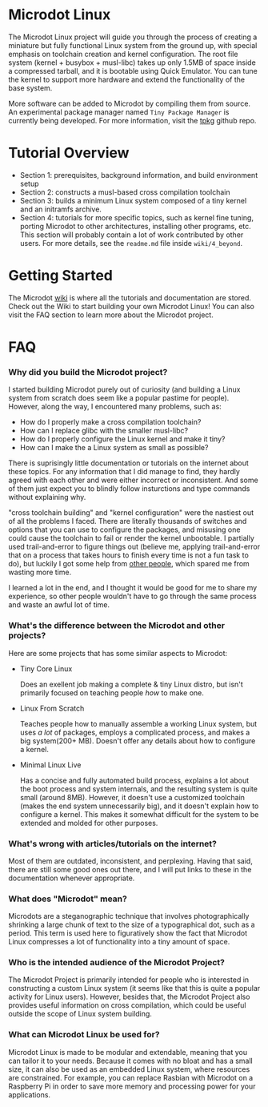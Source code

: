 

# Microdot Linux

The Microdot Linux project will guide you through the process of
creating a miniature but fully functional Linux system from the
ground up, with special emphasis on toolchain creation and kernel
configuration. The root file system (kernel + busybox + musl-libc) takes
up only 1.5MB of space inside a compressed tarball, and it is bootable
using Quick Emulator. You can tune the kernel to support more hardware
and extend the functionality of the base system.

More software can be added to Microdot by compiling them from source. An
experimental package manager named `Tiny Package Manager` is currently being
developed. For more information, visit the 
[tpkg](https://github.com/unturned3/tpkg)
github repo.


# Tutorial Overview

- Section 1: prerequisites, background information, and build environment setup
- Section 2: constructs a musl-based cross compilation toolchain
- Section 3: builds a minimum Linux system composed of a tiny kernel and an
	initramfs archive.
- Section 4: tutorials for more specific topics, such as kernel fine tuning,
	porting Microdot to other architectures, installing other programs, etc.
	This section will probably contain a lot of work contributed by other users.
	For more details, see the `readme.md` file inside `wiki/4_beyond`.


# Getting Started

The Microdot [wiki](/wiki) is where all the tutorials and documentation are
stored. Check out the Wiki to start building your own Microdot Linux!
You can also visit the FAQ section to learn more about the Microdot project.


# FAQ


### Why did you build the Microdot project?

I started building Microdot purely out of curiosity (and building a Linux
system from scratch does seem like a popular pastime for people). However, 
along the way, I encountered many problems, such as:

* How do I properly make a cross compilation toolchain?
* How can I replace glibc with the smaller musl-libc?
* How do I properly configure the Linux kernel and make it tiny?
* How can I make the a Linux system as small as possible?

There is suprisingly little documentation or tutorials on the internet
about these topics. For any information that I did manage to find, they
hardly agreed with each other and were either incorrect or inconsistent.
And some of them just expect you to blindly follow insturctions
and type commands without explaining why.

"cross toolchain building" and "kernel configuration" were the nastiest
out of all the problems I faced. There are literally thousands of
switches and options that you can use to configure the packages, and
misusing one could cause the toolchain to fail or render the kernel
unbootable. I partially used trail-and-error to figure things out (believe
me, applying trail-and-error that on a process that takes hours to finish
every time is not a fun task to do), but luckily I got some help from
[other people](/thanks.md), which spared me from wasting more time.

I learned a lot in the end, and I thought it would be good for me to
share my experience, so other people wouldn't have to go through the same
process and waste an awful lot of time.

### What's the difference between the Microdot and other projects?

Here are some projects that has some similar aspects to Microdot:

* Tiny Core Linux

	Does an exellent job making a complete & tiny Linux distro,
	but isn't primarily focused on teaching people _how_ to make one.

* Linux From Scratch

	Teaches people how to manually assemble a working Linux system, but
	uses _a lot_ of packages, employs a complicated process, and makes a
	big system(200+ MB). Doesn't offer any details about how to configure
	a kernel. 

* Minimal Linux Live

	Has a concise and fully automated build process, explains a lot
	about the boot process and system internals, and the resulting system
	is quite small (around 8MB). However, it doesn't use a customized
	toolchain (makes the end system unnecessarily big), and it doesn't
	explain how to configure a kernel. This makes it somewhat difficult for
	the system to be extended and molded for other purposes.

### What's wrong with articles/tutorials on the internet?

Most of them are outdated, inconsistent, and perplexing. Having that said,
there are still some good ones out there, and I will put links to these
in the documentation whenever appropriate.

### What does "Microdot" mean?

Microdots are a steganographic technique that involves
photographically shrinking a large chunk of text to the
size of a typographical dot, such as a period. This term
is used here to figuratively show the fact that Microdot
Linux compresses a lot of functionality into a tiny
amount of space.


### Who is the intended audience of the Microdot Project?

The Microdot Project is primarily intended for people who
is interested in constructing a custom Linux system (it seems
like that this is quite a popular activity for Linux users).
However, besides that, the Microdot Project also provides
useful information on cross compilation, which could be useful
outside the scope of Linux system building.


### What can Microdot Linux be used for?

Microdot Linux is made to be modular and extendable,
meaning that you can tailor it to your needs. Because 
it comes with no bloat and has a small size, it can
also be used as an embedded Linux system, where resources
are constrained. For example, you can replace Rasbian with
Microdot on a Raspberry Pi in order to save more memory
and processing power for your applications. 



